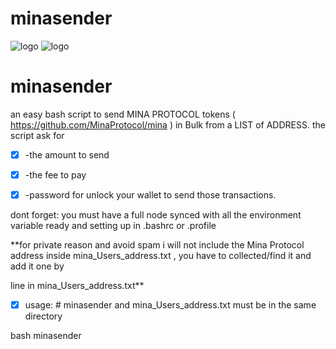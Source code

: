 # minasender

![logo](https://i.postimg.cc/26qDJK34/Mina-Protocol-Sender.png)
![logo](https://i.postimg.cc/MKHyL0Yz/Mina-Protocol-Sender2.png)




# minasender
an easy bash script to send  MINA PROTOCOL tokens ( https://github.com/MinaProtocol/mina ) in Bulk from a LIST of ADDRESS.
the script ask for

- [x] -the amount to send

- [x] -the fee to pay

- [x] -password for unlock your wallet to send those transactions.

dont forget: you must have a full node synced with all the environment variable ready and setting up in .bashrc or .profile

**for private reason and avoid spam i will not include the Mina Protocol address inside mina_Users_address.txt , you have to collected/find it and add it one by 

line in mina_Users_address.txt**


- [x] usage: # minasender and mina_Users_address.txt must be in the same directory


bash minasender
